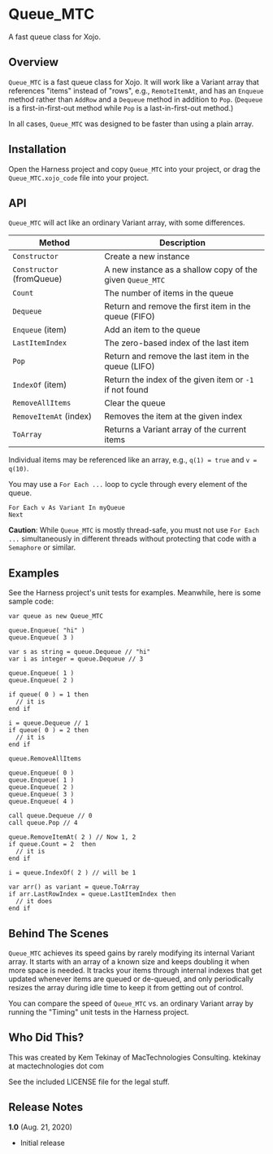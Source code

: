 # Queue_MTC

A fast queue class for Xojo.

## Overview

`Queue_MTC` is a fast queue class for Xojo. It will work like a Variant array that references "items" instead of "rows", e.g., `RemoteItemAt`, and has an `Enqueue` method rather than `AddRow` and a `Dequeue` method in addition to `Pop`. (`Dequeue` is a first-in-first-out method while `Pop` is a last-in-first-out method.)

In all cases, `Queue_MTC` was designed to be faster than using a plain array.

## Installation

Open the Harness project and copy `Queue_MTC` into your project, or drag the `Queue_MTC.xojo_code` file into your project.

## API

`Queue_MTC` will act like an ordinary Variant array, with some differences.

| Method                    | Description                                               |
|---------------------------|-----------------------------------------------------------|
| `Constructor`             | Create a new instance                                     |
| `Constructor` (fromQueue) | A new instance as a shallow copy of the given `Queue_MTC` |
| `Count`                   | The number of items in the queue                          |
| `Dequeue`                 | Return and remove the first item in the queue (FIFO)      |
| `Enqueue` (item)          | Add an item to the queue                                  |
| `LastItemIndex`           | The zero-based index of the last item                     |
| `Pop`                     | Return and remove the last item in the queue (LIFO)       |
| `IndexOf` (item)          | Return the index of the given item or `-1` if not found   |
| `RemoveAllItems`          | Clear the queue                                           |
| `RemoveItemAt` (index)    | Removes the item at the given index                       |
| `ToArray`                 | Returns a Variant array of the current items              |

Individual items may be referenced like an array, e.g., `q(1) = true` and `v = q(10)`.

You may use a `For Each ...` loop to cycle through every element of the queue.

```VB
For Each v As Variant In myQueue
Next
```
**Caution**: While `Queue_MTC` is mostly thread-safe, you must not use `For Each ...` simultaneously in different threads without protecting that code with a `Semaphore` or similar.

## Examples

See the Harness project's unit tests for examples. Meanwhile, here is some sample code:

```VB
var queue as new Queue_MTC

queue.Enqueue( "hi" )
queue.Enqueue( 3 )

var s as string = queue.Dequeue // "hi"
var i as integer = queue.Dequeue // 3

queue.Enqueue( 1 )
queue.Enqueue( 2 )

if queue( 0 ) = 1 then
  // it is
end if

i = queue.Dequeue // 1
if queue( 0 ) = 2 then
  // it is
end if

queue.RemoveAllItems

queue.Enqueue( 0 )
queue.Enqueue( 1 )
queue.Enqueue( 2 )
queue.Enqueue( 3 )
queue.Enqueue( 4 )

call queue.Dequeue // 0
call queue.Pop // 4

queue.RemoveItemAt( 2 ) // Now 1, 2
if queue.Count = 2  then
  // it is
end if

i = queue.IndexOf( 2 ) // will be 1

var arr() as variant = queue.ToArray
if arr.LastRowIndex = queue.LastItemIndex then
  // it does
end if
```

## Behind The Scenes

`Queue_MTC` achieves its speed gains by rarely modifying its internal Variant array. It starts with an array of a known size and keeps doubling it when more space is needed. It tracks your items through internal indexes that get updated whenever items are queued or de-queued, and only periodically resizes the array during idle time to keep it from getting out of control.

You can compare the speed of `Queue_MTC` vs. an ordinary Variant array by running the "Timing" unit tests in the Harness project.

## Who Did This?

This was created by Kem Tekinay of MacTechnologies Consulting.
ktekinay at mactechnologies dot com

See the included LICENSE file for the legal stuff.

## Release Notes

**1.0** (Aug. 21, 2020)

* Initial release
